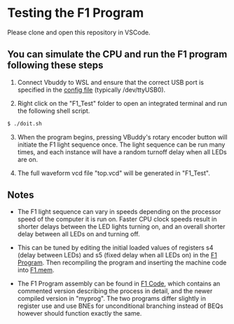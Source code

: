 # Testing the F1 Program

Please clone and open this repository in VSCode. 

## You can simulate the CPU and run the F1 program following these steps

1. Connect Vbuddy to WSL and ensure that the correct USB port is specified in the [config file](vbuddy.cfg) (typically /dev/ttyUSB0).

2. Right click on the "F1_Test" folder to open an integrated terminal and run the following shell script.

```bash
$ ./doit.sh
```
3. When the program begins, pressing VBuddy's rotary encoder button will initiate the F1 light sequence once. The light sequence can be run many times, and each instance will have a random turnoff delay when all LEDs are on.

4. The full waveform vcd file "top.vcd" will be generated in "F1_Test".

## Notes

- The F1 light sequence can vary in speeds depending on the processor speed of the computer it is run on. Faster CPU clock speeds result in shorter delays between the LED lights turning on, and an overall shorter delay between all LEDs on and turning off. 

- This can be tuned by editing the initial loaded values of registers s4 (delay between LEDs) and s5 (fixed delay when all LEDs on) in the [F1 Program](<../Legacy Components/F1 Code/myprog/F1ProgramTest.s>). Then recompiling the program and inserting the machine code into [F1.mem](F1.mem).

- The F1 Program assembly can be found in [F1 Code](<../Legacy Components/F1 Code>), which contains an commented version describing the process in detail, and the newer compiled version in "myprog". The two programs differ slightly in register use and use BNEs for unconditional branching instead of BEQs however should function exactly the same. 